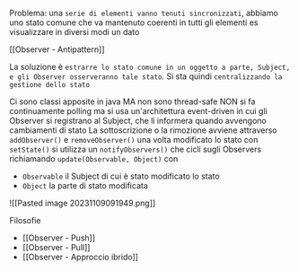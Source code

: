 Problema: una `serie di elementi vanno tenuti sincronizzati`, abbiamo uno stato comune che va mantenuto coerenti in tutti gli elementi
es visualizzare in diversi modi un dato

[[Observer - Antipattern]]

La soluzione è `estrarre lo stato comune in un oggetto a parte, Subject, e gli Observer osserveranno tale stato`.
Si sta quindi `centralizzando la gestione dello stato`

Ci sono classi apposite in java MA non sono thread-safe
NON si fa continuamente polling ma si usa un'architettura event-driven in cui gli Observer si registrano al Subject, che li informera quando avvengono cambiamenti di stato 
La sottoscrizione o la rimozione avviene attraverso `addObserver()` e `removeObserver()`
una volta modificato lo stato con `setState()` si utilizza un `notifyObservers()` che cicli sugli Observers richiamando `update(Observable, Object)` con
- `Observable` il Subject di cui è stato modificato lo stato
- `Object` la parte di stato modificata

![[Pasted image 20231109091949.png]]

Filosofie
- [[Observer - Push]]
- [[Observer - Pull]]
- [[Observer - Approccio ibrido]]